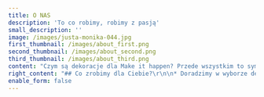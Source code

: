 ```yaml
---
title: O NAS
description: 'To co robimy, robimy z pasją'
small_description: ''
image: /images/justa-monika-044.jpg
first_thumbnail: /images/about_first.png
second_thumbnail: /images/about_second.png
third_thumbnail: /images/about_third.png
content: "Czym są dekoracje dla Make it happen? Przede wszystkim to symbol oryginalności, dbałości o detale i pasji. Jeśli myślisz tak samo jak my, to z całą pewnością znajdziesz tu coś dla siebie.\r\n\nJak każdy biznes, i Nasz ma swoją krótką historię. Inspiracją dla stworzenia wypożyczalni dekoracji było to, czego doświadczyłyśmy podczas organizacji własnych wesel. I uwierzcie nie wiązało się to z pozytywnymi emocjami! Pomysłów na dekoracje było w naszych głowach wiele, ale były nie do zdobycia!\r\n\nNa szczęście to już przeszłość! Teraz dzięki Make it happen organizacja każdej uroczystości będzie dla Ciebie prostym i przyjemnym zadaniem. Spójrz, co dla Ciebie przygotowałyśmy."
right_content: "## Co zrobimy dla Ciebie?\r\n\n* Doradzimy w wyborze dekoracji najlepiej pasującej do charakteru Twojej uroczystości.\r\n* Zawieziemy na miejsce.    \r\n* Rozłożymy i zaaranżujemy.\r\n* Wszystko w przystępnej cenie.\r\n* Wydaje Ci się to zbyt proste? Z nami właśnie takie jest.\r\n* Masz dodatkowe życzenia bądź pytania? Skontaktuj się nami! Razem na pewno coś wymyślimy."
enable_form: false
---
```


